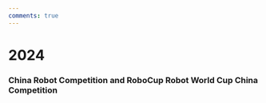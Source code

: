 ```yaml
---
comments: true
---
```


# 2024

### China Robot Competition and RoboCup Robot World Cup China Competition